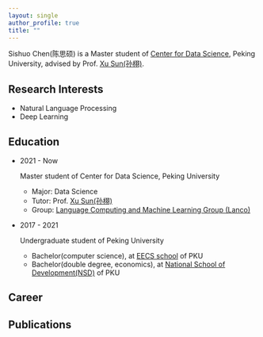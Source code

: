 ```yaml
---
layout: single
author_profile: true
title: ""
---
```


Sishuo Chen(陈思硕) is a Master student of [Center for Data Science](https://www.ds.pku.edu.cn/), Peking University, advised by Prof. [Xu Sun(孙栩)](https://xusun.org).

## Research Interests

- Natural Language Processing
- Deep Learning



## Education 

-  2021 - Now
    
    Master student of Center for Data Science, Peking University
    
    -    Major: Data Science    
    -    Tutor: Prof. [Xu Sun(孙栩)](https://xusun.org)
    -    Group:  [Language Computing and Machine Learning Group (Lanco)](https://lancopku.github.io/)
- 2017 - 2021

    Undergraduate student of Peking University
    
    -    Bachelor(computer science), at [EECS school](http://eecs.pku.edu.cn/Home/HOME.htm) of PKU
    -    Bachelor(double degree, economics), at [National School of Development(NSD)](https://en.nsd.pku.edu.cn/) of PKU

## Career 



## Publications 


